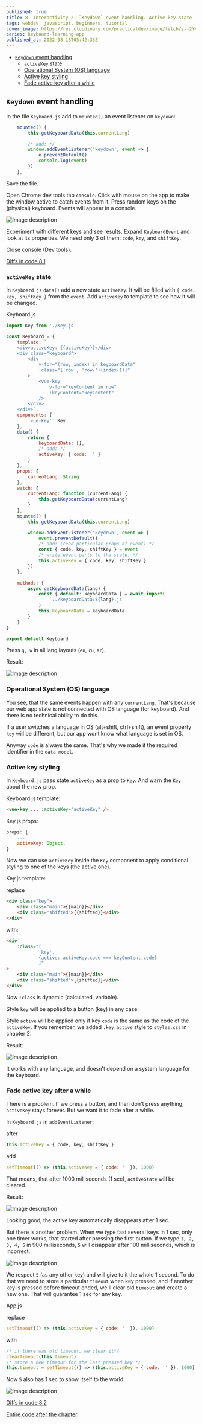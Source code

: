 ```yaml
---
published: true
title: 8. Interactivity 2. `Keydown` event handling. Active key state
tags: webdev, javascript, beginners, tutorial
cover_image: https://res.cloudinary.com/practicaldev/image/fetch/s--2Ycgb9E_--/c_imagga_scale,f_auto,fl_progressive,h_420,q_auto,w_1000/https://dev-to-uploads.s3.amazonaws.com/uploads/articles/t7manuew9dwi5jlrf8p5.png
series: keyboard-learning-app
published_at: 2022-08-18T05:42:35Z
---
```


- [`Keydown` event handling](#keydown-event-handling)
  - [`activeKey` state](#activekey-state)
  - [Operational System (OS) language](#operational-system-os-language)
  - [Active key styling](#active-key-styling)
  - [Fade active key after a while](#fade-active-key-after-a-while)

## `Keydown` event handling

In the file `Keyboard.js` add to `mounted()` an event listener on `keydown`:

```javascript
	mounted() {
		this.getKeyboardData(this.currentLang)

		/* add: */
		window.addEventListener('keydown', event => {
			e.preventDefault()
			console.log(event)
		})
	},
```

Save the file.

Open Chrome dev tools tab `console`. Click with mouse on the app to make the window active to catch events from it. Press random keys on the (physical) keyboard. Events will appear in a console.

![Image description](https://dev-to-uploads.s3.amazonaws.com/uploads/articles/dpwd3fmyfx917t2y6vg7.gif)

Experiment with different keys and see results. Expand `KeyboardEvent` and look at its properties. We need only 3 of them: `code`, `key`, and `shiftKey`.

Close console (Dev tools).

[Diffs in code 8.1](https://github.com/ApayRus/keyboard/commit/3c24e6d130ac4d8ac06aecf95b9979e1f70e7166)

### `activeKey` state

In `Keyboard.js` `data()` add a new state `activeKey`. It will be filled with `{ code, key, shiftKey }` from the `event`. Add `activeKey` to template to see how it will be changed.

Keyboard.js

```js
import Key from './Key.js'

const Keyboard = {
	template: `
	<div>activeKey: {{activeKey}}</div>
	<div class="keyboard">
		<div
			v-for="(row, index) in keyboardData"
			:class="['row', 'row-'+(index+1)]"
		>
			<vue-key
				v-for="keyContent in row"
				:keyContent="keyContent"
			/>
		</div>
	</div>`,
	components: {
		'vue-key': Key
	},
	data() {
		return {
			keyboardData: [],
			/* add: */
			activeKey: { code: '' }
		}
	},
	props: {
		currentLang: String
	},
	watch: {
		currentLang: function (currentLang) {
			this.getKeyboardData(currentLang)
		}
	},
	mounted() {
		this.getKeyboardData(this.currentLang)

		window.addEventListener('keydown', event => {
			event.preventDefault()
			/* add: (read particular props of event) */
			const { code, key, shiftKey } = event
			/* write event parts to the state: */
			this.activeKey = { code, key, shiftKey }
		})
	},

	methods: {
		async getKeyboardData(lang) {
			const { default: keyboardData } = await import(
				`../keyboardData/${lang}.js`
			)
			this.keyboardData = keyboardData
		}
	}
}

export default Keyboard
```

Press `q, w` in all lang layouts (`en`, `ru`, `ar`).

Result:

![Image description](https://dev-to-uploads.s3.amazonaws.com/uploads/articles/rhzp0eh8cjmk2wf10rw8.gif)

### Operational System (OS) language

You see, that the same events happen with any `currentLang`. That's because our web app state is not connected with OS language (for keyboard). And there is no technical ability to do this.

If a user switches a language in OS (alt+shift, ctrl+shift), an event property `key` will be different, but our app wont know what language is set in OS.

Anyway `code` is always the same. That's why we made it the required identifier in the `data model`.

### Active key styling

In `Keyboard.js` pass state `activeKey` as a prop to `Key`. And warn the `Key` about the new prop.

Keyboard.js template:

```html
<vue-key ... :activeKey="activeKey" />
```

Key.js props:

```js
props: {
	...
	activeKey: Object,
}
```

Now we can use `activeKey` inside the `Key` component to apply conditional styling to one of the keys (the active one).

Key.js template:

replace

```html
<div class="key">
	<div class="main">{{main}}</div>
	<div class="shifted">{{shifted}}</div>
</div>
```

with:

```html
<div
	:class="[
			'key', 
			{active: activeKey.code === keyContent.code}
			]"
>
	<div class="main">{{main}}</div>
	<div class="shifted">{{shifted}}</div>
</div>
```

Now `:class` is dynamic (calculated, variable).

Style `key` will be applied to a button (key) in any case.

Style `active` will be applied only if key `code` is the same as the code of the `activeKey`. If you remember, we added `.key.active` style to `styles.css` in chapter 2.

Result:

![Image description](https://dev-to-uploads.s3.amazonaws.com/uploads/articles/mztq823b7ecmx6f9ukmf.gif)

It works with any language, and doesn't depend on a system language for the keyboard.

### Fade active key after a while

There is a problem. If we press a button, and then don't press anything, `activeKey` stays forever. But we want it to fade after a while.

In `Keyboard.js` in `addEventListener`:

after

```javascript
this.activeKey = { code, key, shiftKey }
```

add

```javascript
setTimeout(() => (this.activeKey = { code: '' }), 1000)
```

That means, that after 1000 milliseconds (1 sec), `activeState` will be cleared.

Result:

![Image description](https://dev-to-uploads.s3.amazonaws.com/uploads/articles/pykv58hm0zjxvxfjiwgv.gif)

Looking good, the active key automatically disappears after 1 sec.

But there is another problem. When we type fast several keys in 1 sec, only one timer works, that started after pressing the first button. If we type `1, 2, 3, 4, 5` in 900 milliseconds, `5` will disappear after 100 milliseconds, which is incorrect.

![Image description](https://dev-to-uploads.s3.amazonaws.com/uploads/articles/bzc58ahzoso2hhh8j7n2.gif)

We respect `5` (as any other key) and will give to it the whole 1 second. To do that we need to store a particular `timeout` when key pressed, and if another key is pressed before timeout ended, we'll clear old `timeout` and create a new one. That will guarantee 1 sec for any key.

App.js

replace

```js
setTimeout(() => (this.activeKey = { code: '' }), 1000)
```

with

```javascript
/* if there was old timeout, we clear it*/
clearTimeout(this.timeout)
/* store a new timeout for the last pressed key */
this.timeout = setTimeout(() => (this.activeKey = { code: '' }), 1000)
```

Now `5` also has 1 sec to show itself to the world:

![Image description](https://dev-to-uploads.s3.amazonaws.com/uploads/articles/dm7r3j8jvcm34emdg3mn.gif)

[Diffs in code 8.2](https://github.com/ApayRus/keyboard/commit/f5ab71548fd5bdc5e05d6c09af8e7bc38165c59b)

[Entire code after the chapter](https://github.com/ApayRus/keyboard/tree/8.-Interactivity-2.-Keydown-event-handling.-Active-key-state)
